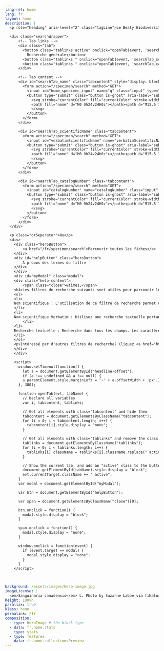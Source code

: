 ```yaml
---
lang-ref: home
lang: fr 
layout: home
description: |
  <p role="heading" aria-level="2" class="tagLine">Le Beaty Biodiversity Museum est le musée d'histoire naturelle de Vancouver. Vous pouvez actuellement consulter quatre collections num numériques comptant un total de <span role="heading" aria-level="2" data-ajax-url="https://api.gbif.org/v1/occurrence/search?datasetKey=07fd0d79-4883-435f-bba1-58fef110cd13&datasetKey=90302970-1bc6-4865-be76-9aef1dd707f9&datasetKey=9c45867f-f77d-42f3-9751-ae16bb7c9bc8&datasetKey=4edd9396-59df-4b01-9e29-dc21a59f9963&datasetKey=628abbe5-dc8d-41e9-a0c7-f05efe282649&datasetKey=ca1bcd7e-7387-42f9-81ba-1470db55e3e8&datasetKey=ba0c046d-52bb-4262-a495-652988c9f3f7&datasetKey=3ad882bb-cd21-4201-8b83-3684bfc6d830&datasetKey=df9c8b86-9d36-4e29-91b3-4274dff053e5&datasetKey=4caf2040-83ad-4fa7-ba13-005bced721eb&limit=0">701,768</span> objets mettant en valeur la biodiversité à travers le monde.

  <div class="searchWrapper">
      <!-- Tab links -->
      <div class="tab">
        <button class="tablinks active" onclick="openTab(event, 'searchTab_name')">
          Recherche générale</button>
        <button class="tablinks " onclick="openTab(event, 'searchTab_scientificName')">Recherche par nom scientifique</button>
        <button class="tablinks " onclick="openTab(event, 'searchTab_catalogNumber')">Recherche par numéro de catalogue</button>
      </div>

      <!-- Tab content -->
      <div id="searchTab_name" class="tabcontent" style="display: block;">
        <form action="/specimen/search" method="GET">
          <input id="home_specimen_input" name="q" class="input" type="text" placeholder="Essayez Vancouver" style="width: 100%;">
          <button type="submit" class="button is-ghost" aria-label="submit the search query">
            <svg stroke="currentColor" fill="currentColor" stroke-width="0" viewBox="0 0 24 24" height="1em" width="1em" xmlns="http://www.w3.org/2000/svg">
            <path fill="none" d="M0 0h24v24H0z"></path><path d="M15.5 14h-.79l-.28-.27A6.471 6.471 0 0016 9.5 6.5 6.5 0 109.5 16c1.61 0 3.09-.59 4.23-1.57l.27.28v.79l5 4.99L20.49 19l-4.99-5zm-6 0C7.01 14 5 11.99 5 9.5S7.01 5 9.5 5 14 7.01 14 9.5 11.99 14 9.5 14z"></path>
            </svg>
          </button>
        </form>
      </div>

      <div id="searchTab_scientificName" class="tabcontent">
        <form action="/specimen/search" method="GET">
          <input id="verbatimScientificName" name="verbatimScientificName" class="input" type="text" placeholder="Doit être Genus + species" style="width: 100%;">
          <button type="submit" class="button is-ghost" aria-label="submit the search query">
            <svg stroke="currentColor" fill="currentColor" stroke-width="0" viewBox="0 0 24 24" height="1em" width="1em" xmlns="http://www.w3.org/2000/svg">
            <path fill="none" d="M0 0h24v24H0z"></path><path d="M15.5 14h-.79l-.28-.27A6.471 6.471 0 0016 9.5 6.5 6.5 0 109.5 16c1.61 0 3.09-.59 4.23-1.57l.27.28v.79l5 4.99L20.49 19l-4.99-5zm-6 0C7.01 14 5 11.99 5 9.5S7.01 5 9.5 5 14 7.01 14 9.5 11.99 14 9.5 14z"></path>
            </svg>
          </button>
        </form>
      </div>

      <div id="searchTab_catalogNumber" class="tabcontent">
        <form action="/specimen/search" method="GET">
          <input id="catalogNumber" name="catalogNumber" class="input" type="text" placeholder="Essayer M000001 or V000001" style="width: 100%;">
          <button type="submit" class="button is-ghost" aria-label="submit the search query" >
            <svg stroke="currentColor" fill="currentColor" stroke-width="0" viewBox="0 0 24 24" height="1em" width="1em" xmlns="http://www.w3.org/2000/svg">
            <path fill="none" d="M0 0h24v24H0z"></path><path d="M15.5 14h-.79l-.28-.27A6.471 6.471 0 0016 9.5 6.5 6.5 0 109.5 16c1.61 0 3.09-.59 4.23-1.57l.27.28v.79l5 4.99L20.49 19l-4.99-5zm-6 0C7.01 14 5 11.99 5 9.5S7.01 5 9.5 5 14 7.01 14 9.5 11.99 14 9.5 14z"></path>
            </svg>
          </button>
        </form>
      </div>
  </div>

  <p class="orSeperator">Ou</p>
  <div>
    <div class="heroButton">
        <a href="/fr/specimen/search">Parcourir toutes les fiches</a>
    </div>
    <div id="helpButton" class="heroButton">
        A propos des termes du filtre
    </div>
    </div>
    <div id="myModal" class="modal">
    <div class="help-content">
        <span class="close">&times;</span>
    <h4>Les filtres de recherche suivants sont utiles pour parcourir les enregistrements dans la vue en tableau</h4>
    <ol>
    <li>
    Nom scientifique : L'utilisation de ce filtre de recherche permet de faire apparaître des suggestions au fur et à mesure de la saisie. Notez que les suggestions concernent l'ensemble de l'arbre de vie, et pas seulement l'ensemble de données dans lequel vous effectuez votre recherche.
    </li>
    <li>
    Nom scientifique Verbatim : Utilisez une recherche textuelle portant spécifiquement sur le nom scientifique. Aucune suggestion n'apparaîtra et vous pouvez utiliser les caractères génériques * et ?. 
        </li>
    <li>
    Recherche textuelle : Recherche dans tous les champs. Les caractères génériques <i>ne sont pas pris en charge</i>. Les mots sont recherchés indépendamment les uns des autres. Ainsi, Bob Smith renverra tous les enregistrements contenant Bob ou Smith. Ce filtre s'appliquant à tous les champs, les résultats peuvent être plus larges que prévu.
    </li>
    </ol>
    <p>Intéressé par d'autres filtres de recherche? Cliquez <a href="https://beatybiodiversitymuseum.github.io/data-documentation/reference/filter-terms">ici</a> pour obtenir une liste complète de toutes les options de filtrage et de leur fonction.</p>
    </div>
    </div>

    <script>
      window.setTimeout(function() {
        let a = document.getElementById('headline-offset');
        if (a !== undefined && a !== null) {
        a.parentElement.style.marginLeft = '-' + a.offsetWidth + 'px';}
      }, 300);

      function openTab(evt, tabName) {
        // Declare all variables
        var i, tabcontent, tablinks;

        // Get all elements with class="tabcontent" and hide them
        tabcontent = document.getElementsByClassName("tabcontent");
        for (i = 0; i < tabcontent.length; i++) {
          tabcontent[i].style.display = "none";
        }

        // Get all elements with class="tablinks" and remove the class "active"
        tablinks = document.getElementsByClassName("tablinks");
        for (i = 0; i < tablinks.length; i++) {
          tablinks[i].className = tablinks[i].className.replace(" active", "");
        }

        // Show the current tab, and add an "active" class to the button that opened the tab
        document.getElementById(tabName).style.display = "block";
        evt.currentTarget.className += " active";
      }
      var modal = document.getElementById("myModal");

      var btn = document.getElementById("helpButton");

      var span = document.getElementsByClassName("close")[0];

      btn.onclick = function() {
        modal.style.display = "block";
      }

      span.onclick = function() {
        modal.style.display = "none";
      }

      window.onclick = function(event) {
        if (event.target == modal) {
          modal.style.display = "none";
        }
      }
    </script>

        
    
background: /assets/images/hero-image.jpg
imageLicense: |
  <em>Sanguinaria canadensis</em> L. Photo by Suzanne Labbé via [iNaturalist](https://www.gbif.org/occurrence/3764124042)
height: 100vh
parallax: true
klass: home
permalink: /fr
composition:
  - type: heroImage # the block type
  - data: fr.home.stats
    type: stats
  - type: features
    data: fr.home.collectionsPreview
---
```




